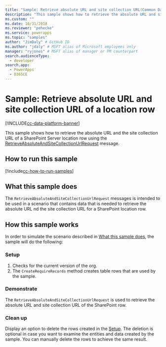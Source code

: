 ```yaml
---
title: "Sample: Retrieve absolute URL and site collection URL(Common Data Service) | Microsoft Docs" # Intent and product brand in a unique string of 43-59 chars including spaces
description: "This sample shows how to retrieve the absolute URL and site collection URL of a SharePoint location" # 115-145 characters including spaces. This abstract displays in the search result.
ms.custom: ""
ms.date: 10/31/2018
ms.reviewer: "pehecke"
ms.service: powerapps
ms.topic: "samples"
author: "JimDaly" # GitHub ID
ms.author: "jdaly" # MSFT alias of Microsoft employees only
manager: "ryjones" # MSFT alias of manager or PM counterpart
search.audienceType: 
  - developer
search.app: 
  - PowerApps
  - D365CE
---
```

# Sample: Retrieve absolute URL and site collection URL of a location row

[!INCLUDE[cc-data-platform-banner](../../../../includes/cc-data-platform-banner.md)]

<!-- https://docs.microsoft.com/dynamics365/customer-engagement/developer/integration-dev/sample-retrieve-absolute-url-and-site-collection-url-of-a-location-record -->

This sample shows how to retrieve the absolute URL and the site collection URL of a SharePoint Server location row using the [RetrieveAbsoluteAndSiteCollectionUrlRequest](https://docs.microsoft.com/dotnet/api/microsoft.crm.sdk.messages.retrieveabsoluteandsitecollectionurlrequest?view=dynamics-general-ce-9) message.

## How to run this sample

[!include[cc-how-to-run-samples](../../includes/cc-how-to-run-samples.md)]

## What this sample does

The `RetrieveAbsoluteAndSiteCollectionUrlRequest` messages is intended to be used in a scenario that contains data that is needed to retrieve the absolute URL nd the site collection URL for a SharePoint location row.

## How this sample works

In order to simulate the scenario described in [What this sample does](#what-this-sample-does), the sample will do the following:

### Setup

1. Checks for the current version of the org. 
1. The `CreateRequireRecords` method creates table rows that are used by the sample.

### Demonstrate

The `RetrieveAbsoluteAndSiteCollectionUrlRequest` is used to retrieve the absolute URL and site collection URL of the SharePoint row.

### Clean up

Display an option to delete the rows created in the [Setup](#setup). The deletion is optional in case you want to examine the entities and data created by the sample. You can manually delete the rows to achieve the same result.
